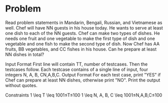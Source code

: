 # Problem
Read problem statements in Mandarin, Bengali, Russian, and Vietnamese as well.
Chef will have NN guests in his house today. He wants to serve at least one dish to each of the NN guests. Chef can make two types of dishes. He needs one fruit and one vegetable to make the first type of dish and one vegetable and one fish to make the second type of dish. Now Chef has AA fruits, BB vegetables, and CC fishes in his house. Can he prepare at least NN dishes in total?

Input Format
First line will contain TT, number of testcases. Then the testcases follow.
Each testcase contains of a single line of input, four integers N, A, B, CN,A,B,C.
Output Format
For each test case, print "YES" if Chef can prepare at least NN dishes, otherwise print "NO". Print the output without quotes.

Constraints
1 \leq T \leq 1001≤T≤100
1 \leq N, A, B, C \leq 1001≤N,A,B,C≤100
